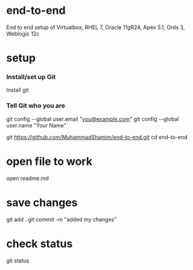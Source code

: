 # end-to-end
End to end setup of Virtualbox, RHEL 7, Oracle 11gR24, Apex 5.1, Ords 3, Weblogic 12c

# setup
### Install/set up Git
Install git

### Tell Git who you are
git config --global user.email "you@example.com"
git config --global user.name "Your Name"

git https://github.com/MuhammadShamim/end-to-end.git
cd end-to-end

# open file to work
open readme.md

# save changes
git add .
git commit -m "added my changes"

# check status
git status